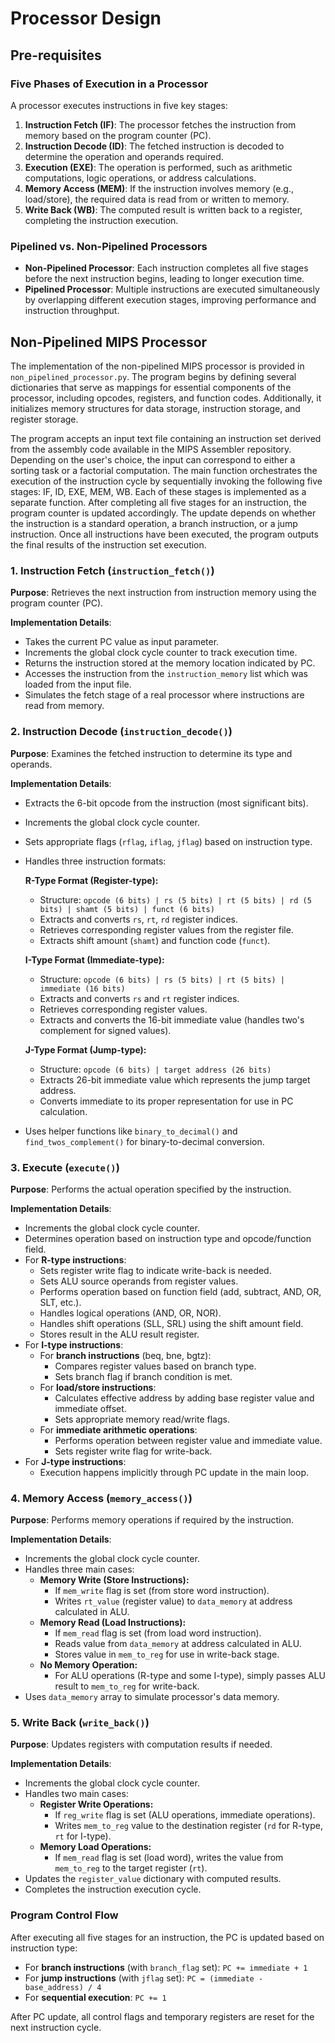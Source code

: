 # Processor Design

## Pre-requisites

### Five Phases of Execution in a Processor
A processor executes instructions in five key stages:

1. **Instruction Fetch (IF)**: The processor fetches the instruction from memory based on the program counter (PC).
2. **Instruction Decode (ID)**: The fetched instruction is decoded to determine the operation and operands required.
3. **Execution (EXE)**: The operation is performed, such as arithmetic computations, logic operations, or address calculations.
4. **Memory Access (MEM)**: If the instruction involves memory (e.g., load/store), the required data is read from or written to memory.
5. **Write Back (WB)**: The computed result is written back to a register, completing the instruction execution.

### Pipelined vs. Non-Pipelined Processors

- **Non-Pipelined Processor**: Each instruction completes all five stages before the next instruction begins, leading to longer execution time.
- **Pipelined Processor**: Multiple instructions are executed simultaneously by overlapping different execution stages, improving performance and instruction throughput.

## Non-Pipelined MIPS Processor

The implementation of the non-pipelined MIPS processor is provided in `non_pipelined_processor.py`. The program begins by defining several dictionaries that serve as mappings for essential components of the processor, including opcodes, registers, and function codes. Additionally, it initializes memory structures for data storage, instruction storage, and register storage.

The program accepts an input text file containing an instruction set derived from the assembly code available in the MIPS Assembler repository. Depending on the user's choice, the input can correspond to either a sorting task or a factorial computation. The main function orchestrates the execution of the instruction cycle by sequentially invoking the following five stages: IF, ID, EXE, MEM, WB. Each of these stages is implemented as a separate function. After completing all five stages for an instruction, the program counter is updated accordingly. The update depends on whether the instruction is a standard operation, a branch instruction, or a jump instruction. Once all instructions have been executed, the program outputs the final results of the instruction set execution.

### 1. Instruction Fetch (`instruction_fetch()`)

**Purpose**: Retrieves the next instruction from instruction memory using the program counter (PC).

**Implementation Details**:
- Takes the current PC value as input parameter.
- Increments the global clock cycle counter to track execution time.
- Returns the instruction stored at the memory location indicated by PC.
- Accesses the instruction from the `instruction_memory` list which was loaded from the input file.
- Simulates the fetch stage of a real processor where instructions are read from memory.

### 2. Instruction Decode (`instruction_decode()`)

**Purpose**: Examines the fetched instruction to determine its type and operands.

**Implementation Details**:
- Extracts the 6-bit opcode from the instruction (most significant bits).
- Increments the global clock cycle counter.
- Sets appropriate flags (`rflag`, `iflag`, `jflag`) based on instruction type.
- Handles three instruction formats:
  
  **R-Type Format (Register-type):**
  - Structure: `opcode (6 bits) | rs (5 bits) | rt (5 bits) | rd (5 bits) | shamt (5 bits) | funct (6 bits)`
  - Extracts and converts `rs`, `rt`, `rd` register indices.
  - Retrieves corresponding register values from the register file.
  - Extracts shift amount (`shamt`) and function code (`funct`).
  
  **I-Type Format (Immediate-type):**
  - Structure: `opcode (6 bits) | rs (5 bits) | rt (5 bits) | immediate (16 bits)`
  - Extracts and converts `rs` and `rt` register indices.
  - Retrieves corresponding register values.
  - Extracts and converts the 16-bit immediate value (handles two's complement for signed values).
  
  **J-Type Format (Jump-type):**
  - Structure: `opcode (6 bits) | target address (26 bits)`
  - Extracts 26-bit immediate value which represents the jump target address.
  - Converts immediate to its proper representation for use in PC calculation.

- Uses helper functions like `binary_to_decimal()` and `find_twos_complement()` for binary-to-decimal conversion.

### 3. Execute (`execute()`)

**Purpose**: Performs the actual operation specified by the instruction.

**Implementation Details**:
- Increments the global clock cycle counter.
- Determines operation based on instruction type and opcode/function field.
- For **R-type instructions**:
  - Sets register write flag to indicate write-back is needed.
  - Sets ALU source operands from register values.
  - Performs operation based on function field (add, subtract, AND, OR, SLT, etc.).
  - Handles logical operations (AND, OR, NOR).
  - Handles shift operations (SLL, SRL) using the shift amount field.
  - Stores result in the ALU result register.
- For **I-type instructions**:
  - For **branch instructions** (beq, bne, bgtz):
    - Compares register values based on branch type.
    - Sets branch flag if branch condition is met.
  - For **load/store instructions**:
    - Calculates effective address by adding base register value and immediate offset.
    - Sets appropriate memory read/write flags.
  - For **immediate arithmetic operations**:
    - Performs operation between register value and immediate value.
    - Sets register write flag for write-back.
- For **J-type instructions**:
  - Execution happens implicitly through PC update in the main loop.

### 4. Memory Access (`memory_access()`)

**Purpose**: Performs memory operations if required by the instruction.

**Implementation Details**:
- Increments the global clock cycle counter.
- Handles three main cases:
  - **Memory Write (Store Instructions):**
    - If `mem_write` flag is set (from store word instruction).
    - Writes `rt_value` (register value) to `data_memory` at address calculated in ALU.
  - **Memory Read (Load Instructions):**
    - If `mem_read` flag is set (from load word instruction).
    - Reads value from `data_memory` at address calculated in ALU.
    - Stores value in `mem_to_reg` for use in write-back stage.
  - **No Memory Operation:**
    - For ALU operations (R-type and some I-type), simply passes ALU result to `mem_to_reg` for write-back.
- Uses `data_memory` array to simulate processor's data memory.

### 5. Write Back (`write_back()`)

**Purpose**: Updates registers with computation results if needed.

**Implementation Details**:
- Increments the global clock cycle counter.
- Handles two main cases:
  - **Register Write Operations:**
    - If `reg_write` flag is set (ALU operations, immediate operations).
    - Writes `mem_to_reg` value to the destination register (`rd` for R-type, `rt` for I-type).
  - **Memory Load Operations:**
    - If `mem_read` flag is set (load word), writes the value from `mem_to_reg` to the target register (`rt`).
- Updates the `register_value` dictionary with computed results.
- Completes the instruction execution cycle.

### Program Control Flow
After executing all five stages for an instruction, the PC is updated based on instruction type:
- For **branch instructions** (with `branch_flag` set): `PC += immediate + 1`
- For **jump instructions** (with `jflag` set): `PC = (immediate - base_address) / 4`
- For **sequential execution**: `PC += 1`

After PC update, all control flags and temporary registers are reset for the next instruction cycle.

